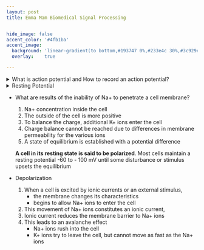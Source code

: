 ```yaml
---
layout: post
title: Emma Mam Biomedical Signal Processing


hide_image: false
accent_color: '#4fb1ba'
accent_image:
  background: 'linear-gradient(to bottom,#193747 0%,#233e4c 30%,#3c929e 50%,#d5d5d4 70%,#cdccc8 100%)'
  overlay:    true

---
```


<details>
<summary>What is action potential and How to record an action potential?</summary>

1. The action potential is the basic component of all bioelectrical signals 
2. provides information on the nature of physiological activity at the single-cell level
3. accompanies the mechanical contraction of a single cell when stimulated by an electrical current
4. is caused by the flow of Na+, K+, Cl-, and other ions across the cell membrane

Recording an action potential requires
- isolation of a single cell
- microelectrodes with tips of the order of a few micrometers

  To stimulate the cell and record the response
 </details>
  
<details>
<summary>Resting Potential</summary>
    
    In their resting state, 
    
    - membranes of excitable cells readily permit the entry of K+ and Cl- ions,
    - but effectively block the entry of Na+ ions
    
    **A cell in its resting state is said to be polarized**. 
    
    Most cells maintain a resting potential  -60 to - 100 mV until some disturbance or stimulus upsets the equilibrium
 </details>
 
- What are results of the inability of Na+ to penetrate a cell membrane?
    1. Na+ concentration inside the cell
    2. The outside of the cell is more positive
    3. To balance the charge, additional K+ ions enter the cell
    4. Charge balance cannot be reached due to differences in membrane permeability for the various ions
    5. A state of equilibrium is established with a potential difference
    
    **A cell in its resting state is said to be polarized**. Most cells maintain a resting potential  -60 to - 100 mV until some disturbance or stimulus upsets the equilibrium
    
- Depolarization
    1. When a cell is excited by ionic currents or an external stimulus,
        - the membrane changes its characteristics
        - begins to allow Na+ ions to enter the cell
    2. This movement of Na+ ions constitutes an ionic current, 
    3. Ionic current reduces the membrane barrier to Na+ ions
    4. This leads to an avalanche effect
        - Na+ ions rush into the cell
        - K+ ions try to leave the cell, but cannot move as fast as the Na+ ions
